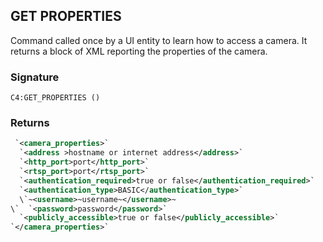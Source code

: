 ## GET PROPERTIES

Command called once by a UI entity to learn how to access a camera. It returns a block of XML reporting the properties of the camera.


### Signature

`C4:GET_PROPERTIES ()`


### Returns

```xml
 `<camera_properties>`
  `<address >hostname or internet address</address>`
  `<http_port>port</http_port>`
  `<rtsp_port>port</rtsp_port>`
  `<authentication_required>true or false</authentication_required>`
  `<authentication_type>BASIC</authentication_type>`
  \`~<username>~username~</username>~
\`  `<password>password</password>`
  `<publicly_accessible>true or false</publicly_accessible>`
`</camera_properties>`
```
